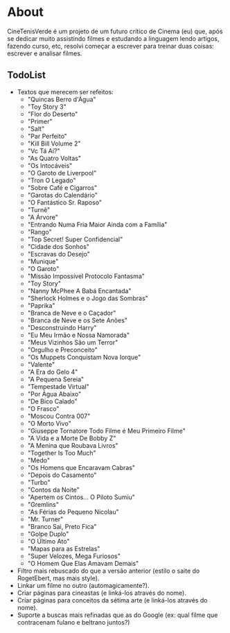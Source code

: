 # About

CineTenisVerde é um projeto de um futuro crítico de Cinema (eu) que, após se dedicar muito assistindo filmes e estudando a linguagem lendo artigos, fazendo curso, etc, resolvi começar a escrever para treinar duas coisas: escrever e analisar filmes.

## TodoList
 - Textos que merecem ser refeitos:
   - "Quincas Berro d'Água"
   - "Toy Story 3"
   - "Flor do Deserto"
   - "Primer"
   - "Salt"
   - "Par Perfeito"
   - "Kill Bill Volume 2"
   - "Vc Tá Aí?"
   - "As Quatro Voltas"
   - "Os Intocáveis"
   - "O Garoto de Liverpool"
   - "Tron O Legado"
   - "Sobre Café e Cigarros"
   - "Garotas do Calendário"
   - "O Fantástico Sr. Raposo"
   - "Turnê"
   - "A Árvore"
   - "Entrando Numa Fria Maior Ainda com a Família"
   - "Rango"
   - "Top Secret! Super Confidencial"
   - "Cidade dos Sonhos"
   - "Escravas do Desejo"
   - "Munique"
   - "O Garoto"
   - "Missão Impossível Protocolo Fantasma"
   - "Toy Story"
   - "Nanny McPhee A Babá Encantada"
   - "Sherlock Holmes e o Jogo das Sombras"
   - "Paprika"
   - "Branca de Neve e o Caçador"
   - "Branca de Neve e os Sete Anões"
   - "Desconstruindo Harry"
   - "Eu Meu Irmão e Nossa Namorada"
   - "Meus Vizinhos São um Terror"
   - "Orgulho e Preconceito"
   - "Os Muppets Conquistam Nova Iorque"
   - "Valente"
   - "A Era do Gelo 4"
   - "A Pequena Sereia"
   - "Tempestade Virtual"
   - "Por Água Abaixo"
   - "De Bico Calado"
   - "O Frasco"
   - "Moscou Contra 007"
   - "O Morto Vivo"
   - "Giuseppe Tornatore Todo Filme é Meu Primeiro Filme"
   - "A Vida e a Morte De Bobby Z"
   - "A Menina que Roubava Livros"
   - "Together Is Too Much"
   - "Medo"
   - "Os Homens que Encaravam Cabras"
   - "Depois do Casamento"
   - "Turbo"
   - "Contos da Noite"
   - "Apertem os Cintos... O Piloto Sumiu"
   - "Gremlins"
   - "As Férias do Pequeno Nicolau"
   - "Mr. Turner"
   - "Branco Sai, Preto Fica"
   - "Golpe Duplo"
   - "O Último Ato"
   - "Mapas para as Estrelas"
   - "Super Velozes, Mega Furiosos"
   - "O Homem Que Elas Amavam Demais"
 - Filtro mais rebuscado do que a versão anterior (estilo o saite do RogetEbert, mas mais style).
 - Linkar um filme no outro (automagicamente?).
 - Criar páginas para cineastas (e linká-los através do nome).
 - Criar páginas para conceitos da sétima arte (e linká-los através do nome).
 - Suporte a buscas mais refinadas que as do Google (ex: qual filme que contracenam fulano e beltrano juntos?)
